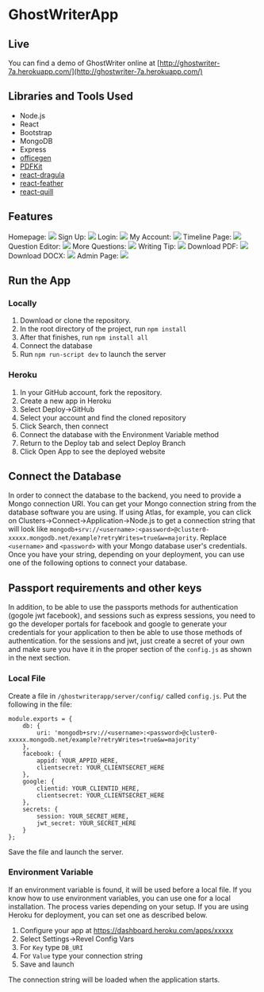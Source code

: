 # GhostWriterApp
## Live
You can find a demo of GhostWriter online at [http://ghostwriter-7a.herokuapp.com/](http://ghostwriter-7a.herokuapp.com/)

## Libraries and Tools Used
* Node.js
* React
* Bootstrap
* MongoDB
* Express
* [officegen](https://github.com/Ziv-Barber/officegen)
* [PDFKit](https://github.com/foliojs/pdfkit)
* [react-dragula](https://github.com/bevacqua/react-dragula)
* [react-feather](https://github.com/feathericons/react-feather)
* [react-quill](https://github.com/zenoamaro/react-quill)

## Features
Homepage:
![](https://github.com/cen3031-7a/ghostwriterapp/raw/master/img/homepage.png)
Sign Up:
![](https://github.com/cen3031-7a/ghostwriterapp/raw/master/img/signup.png)
Login:
![](https://github.com/cen3031-7a/ghostwriterapp/raw/master/img/login.png)
My Account:
![](https://github.com/cen3031-7a/ghostwriterapp/raw/master/img/myaccount.png)
Timeline Page:
![](https://github.com/cen3031-7a/ghostwriterapp/raw/master/img/questions.png)
Question Editor:
![](https://github.com/cen3031-7a/ghostwriterapp/raw/master/img/questioneditor.png)
More Questions:
![](https://github.com/cen3031-7a/ghostwriterapp/raw/master/img/questions2.png)
Writing Tip:
![](https://github.com/cen3031-7a/ghostwriterapp/raw/master/img/writingtip.png)
Download PDF:
![](https://github.com/cen3031-7a/ghostwriterapp/raw/master/img/downloadpdf.png)
Download DOCX:
![](https://github.com/cen3031-7a/ghostwriterapp/raw/master/img/downloaddocx.png)
Admin Page:
![](https://github.com/cen3031-7a/ghostwriterapp/raw/master/img/adminpage.png)

## Run the App
### Locally
1. Download or clone the repository.
2. In the root directory of the project, run `npm install`
3. After that finishes, run `npm install all`
4. Connect the database
5. Run `npm run-script dev` to launch the server

### Heroku
1. In your GitHub account, fork the repository.
2. Create a new app in Heroku
3. Select Deploy->GitHub
4. Select your account and find the cloned repository
5. Click Search, then connect
6. Connect the database with the Environment Variable method
7. Return to the Deploy tab and select Deploy Branch
8. Click Open App to see the deployed website


## Connect the Database
In order to connect the database to the backend, you need to provide a Mongo connection URI. You can get your Mongo connection string from the database software you are using. If using Atlas, for example, you can click on Clusters->Connect->Application->Node.js to get a connection string that will look like `mongodb+srv://<username>:<password>@cluster0-xxxxx.mongodb.net/example?retryWrites=true&w=majority`. Replace `<username>` and `<password>` with your Mongo database user's credentials. Once you have your string, depending on your deployment, you can use one of the following options to connect your database.

## Passport requirements and other keys
In addition, to be able to use the passports methods for authentication (gogole jwt facebook), and sessions such as express sessions, you need to go the developer portals for facebook and google to generate your credentials for your application to then be able to use those methods of authentication. for the sessions and jwt, just create a secret of your own and make sure you have it in the proper section of the `config.js` as shown in the next section.

### Local File
Create a file in `/ghostwriterapp/server/config/` called `config.js`. Put the following in the file:
```
module.exports = {
    db: {
        uri: 'mongodb+srv://<username>:<password>@cluster0-xxxxx.mongodb.net/example?retryWrites=true&w=majority'
    },
    facebook: {
        appid: YOUR_APPID_HERE,
        clientsecret: YOUR_CLIENTSECRET_HERE
    },
    google: {
        clientid: YOUR_CLIENTID_HERE,
        clientsecret: YOUR_CLIENTSECRET_HERE
    },
    secrets: {
        session: YOUR_SECRET_HERE,
        jwt_secret: YOUR_SECRET_HERE
    }
};
```
Save the file and launch the server.

### Environment Variable
If an environment variable is found, it will be used before a local file. If you know how to use environment variables, you can use one for a local installation. The process varies depending on your setup. If you are using Heroku for deployment, you can set one as described below.
1. Configure your app at https://dashboard.heroku.com/apps/xxxxx
2. Select Settings->Revel Config Vars
3. For `Key` type `DB_URI`
4. For `Value` type your connection string
5. Save and launch

The connection string will be loaded when the application starts.
